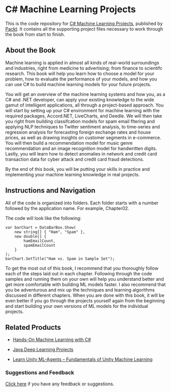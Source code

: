 # C# Machine Learning Projects
This is the code repository for [C# Machine Learning Projects](https://www.packtpub.com/big-data-and-business-intelligence/c-machine-learning-projects?utm_source=github&utm_medium=repository&utm_campaign=9781788996402), published by [Packt](https://www.packtpub.com/?utm_source=github). It contains all the supporting project files necessary to work through the book from start to finish.
## About the Book
Machine learning is applied in almost all kinds of real-world surroundings and industries, right from medicine to advertising; from finance to scientifc research. This book will help you learn how to choose a model for your problem, how to evaluate the performance of your models, and how you can use C# to build machine learning models for your future projects.

You will get an overview of the machine learning systems and how you, as a C# and .NET developer, can apply your existing knowledge to the wide gamut of intelligent applications, all through a project-based approach. You will start by setting up your C# environment for machine learning with the required packages, Accord.NET, LiveCharts, and Deedle. We will then take you right from building classifcation models for spam email fltering and applying NLP techniques to Twitter sentiment analysis, to time-series and regression analysis for forecasting foreign exchange rates and house prices, as well as drawing insights on customer segments in e-commerce. You will then build a recommendation model for music genre recommendation and an image recognition model for handwritten digits. Lastly, you will learn how to detect anomalies in network and credit card transaction data for cyber attack and credit card fraud detections.

By the end of this book, you will be putting your skills in practice and implementing your machine learning knowledge in real projects.
## Instructions and Navigation
All of the code is organized into folders. Each folder starts with a number followed by the application name. For example, Chapter02.



The code will look like the following:
```
var barChart = DataBarBox.Show(
    new string[] { "Ham", "Spam" },
    new double[] {
        hamEmailCount,
        spamEmailCount
    }
);
barChart.SetTitle("Ham vs. Spam in Sample Set");
```

To get the most out of this book, I recommend that you thoroughly follow each of the steps laid out in each chapter. Following through the code samples and running them on your own will help you understand better and get more comfortable with building ML models faster. I also recommend that you be adventurous and mix up the techniques and learning algorithms discussed in different chapters. When you are done with this book, it will be even better if you go through the projects yourself again from the beginning and start building your own versions of ML models for the individual projects.

## Related Products
* [Hands-On Machine Learning with C#](https://www.packtpub.com/big-data-and-business-intelligence/hands-machine-learning-c?utm_source=github&utm_medium=repository&utm_campaign=9781788994941)

* [Java Deep Learning Projects](https://www.packtpub.com/big-data-and-business-intelligence/java-deep-learning-projects?utm_source=github&utm_medium=repository&utm_campaign=9781788997454)

* [Learn Unity ML-Agents – Fundamentals of Unity Machine Learning](https://www.packtpub.com/game-development/learn-unity-ml-agents-–-fundamentals-unity-machine-learning?utm_source=github&utm_medium=repository&utm_campaign=9781789138139)

### Suggestions and Feedback
[Click here](https://docs.google.com/forms/d/e/1FAIpQLSe5qwunkGf6PUvzPirPDtuy1Du5Rlzew23UBp2S-P3wB-GcwQ/viewform) if you have any feedback or suggestions.
